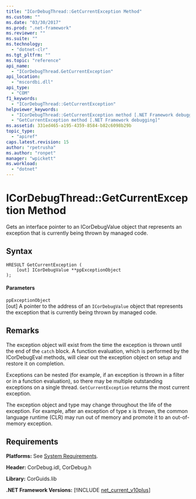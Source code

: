 ```yaml
---
title: "ICorDebugThread::GetCurrentException Method"
ms.custom: ""
ms.date: "03/30/2017"
ms.prod: ".net-framework"
ms.reviewer: ""
ms.suite: ""
ms.technology: 
  - "dotnet-clr"
ms.tgt_pltfrm: ""
ms.topic: "reference"
api_name: 
  - "ICorDebugThread.GetCurrentException"
api_location: 
  - "mscordbi.dll"
api_type: 
  - "COM"
f1_keywords: 
  - "ICorDebugThread::GetCurrentException"
helpviewer_keywords: 
  - "ICorDebugThread::GetCurrentException method [.NET Framework debugging]"
  - "GetCurrentException method [.NET Framework debugging]"
ms.assetid: 331ed465-a195-4359-8584-b82c6098b29b
topic_type: 
  - "apiref"
caps.latest.revision: 15
author: "rpetrusha"
ms.author: "ronpet"
manager: "wpickett"
ms.workload: 
  - "dotnet"
---
```

# ICorDebugThread::GetCurrentException Method
Gets an interface pointer to an ICorDebugValue object that represents an exception that is currently being thrown by managed code.  
  
## Syntax  
  
```  
HRESULT GetCurrentException (  
    [out] ICorDebugValue **ppExceptionObject  
);  
```  
  
#### Parameters  
 `ppExceptionObject`  
 [out] A pointer to the address of an `ICorDebugValue` object that represents the exception that is currently being thrown by managed code.  
  
## Remarks  
 The exception object will exist from the time the exception is thrown until the end of the `catch` block. A function evaluation, which is performed by the ICorDebugEval methods, will clear out the exception object on setup and restore it on completion.  
  
 Exceptions can be nested (for example, if an exception is thrown in a filter or in a function evaluation), so there may be multiple outstanding exceptions on a single thread. `GetCurrentException` returns the most current exception.  
  
 The exception object and type may change throughout the life of the exception. For example, after an exception of type x is thrown, the common language runtime (CLR) may run out of memory and promote it to an out-of-memory exception.  
  
## Requirements  
 **Platforms:** See [System Requirements](../../../../docs/framework/get-started/system-requirements.md).  
  
 **Header:** CorDebug.idl, CorDebug.h  
  
 **Library:** CorGuids.lib  
  
 **.NET Framework Versions:** [!INCLUDE [net_current_v10plus](../../../../includes/net-current-v10plus-md.md)]
